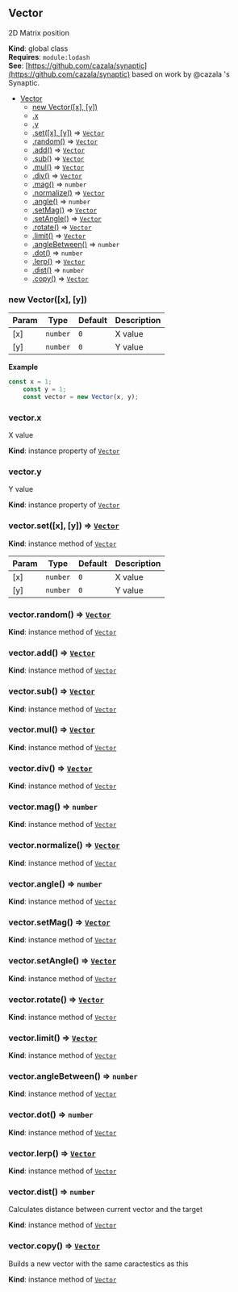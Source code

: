 <a name="Vector"></a>

## Vector
2D Matrix position

**Kind**: global class  
**Requires**: <code>module:lodash</code>  
**See**: [https://github.com/cazala/synaptic](https://github.com/cazala/synaptic) based on work by @cazala 's Synaptic.  

* [Vector](#Vector)
    * [new Vector([x], [y])](#new_Vector_new)
    * [.x](#Vector+x)
    * [.y](#Vector+y)
    * [.set([x], [y])](#Vector+set) ⇒ [<code>Vector</code>](#Vector)
    * [.random()](#Vector+random) ⇒ [<code>Vector</code>](#Vector)
    * [.add()](#Vector+add) ⇒ [<code>Vector</code>](#Vector)
    * [.sub()](#Vector+sub) ⇒ [<code>Vector</code>](#Vector)
    * [.mul()](#Vector+mul) ⇒ [<code>Vector</code>](#Vector)
    * [.div()](#Vector+div) ⇒ [<code>Vector</code>](#Vector)
    * [.mag()](#Vector+mag) ⇒ <code>number</code>
    * [.normalize()](#Vector+normalize) ⇒ [<code>Vector</code>](#Vector)
    * [.angle()](#Vector+angle) ⇒ <code>number</code>
    * [.setMag()](#Vector+setMag) ⇒ [<code>Vector</code>](#Vector)
    * [.setAngle()](#Vector+setAngle) ⇒ [<code>Vector</code>](#Vector)
    * [.rotate()](#Vector+rotate) ⇒ [<code>Vector</code>](#Vector)
    * [.limit()](#Vector+limit) ⇒ [<code>Vector</code>](#Vector)
    * [.angleBetween()](#Vector+angleBetween) ⇒ <code>number</code>
    * [.dot()](#Vector+dot) ⇒ <code>number</code>
    * [.lerp()](#Vector+lerp) ⇒ [<code>Vector</code>](#Vector)
    * [.dist()](#Vector+dist) ⇒ <code>number</code>
    * [.copy()](#Vector+copy) ⇒ [<code>Vector</code>](#Vector)

<a name="new_Vector_new"></a>

### new Vector([x], [y])

| Param | Type | Default | Description |
| --- | --- | --- | --- |
| [x] | <code>number</code> | <code>0</code> | X value |
| [y] | <code>number</code> | <code>0</code> | Y value |

**Example**  
```js
const x = 1;
    const y = 1;
    const vector = new Vector(x, y);
```
<a name="Vector+x"></a>

### vector.x
X value

**Kind**: instance property of [<code>Vector</code>](#Vector)  
<a name="Vector+y"></a>

### vector.y
Y value

**Kind**: instance property of [<code>Vector</code>](#Vector)  
<a name="Vector+set"></a>

### vector.set([x], [y]) ⇒ [<code>Vector</code>](#Vector)
**Kind**: instance method of [<code>Vector</code>](#Vector)  

| Param | Type | Default | Description |
| --- | --- | --- | --- |
| [x] | <code>number</code> | <code>0</code> | X value |
| [y] | <code>number</code> | <code>0</code> | Y value |

<a name="Vector+random"></a>

### vector.random() ⇒ [<code>Vector</code>](#Vector)
**Kind**: instance method of [<code>Vector</code>](#Vector)  
<a name="Vector+add"></a>

### vector.add() ⇒ [<code>Vector</code>](#Vector)
**Kind**: instance method of [<code>Vector</code>](#Vector)  
<a name="Vector+sub"></a>

### vector.sub() ⇒ [<code>Vector</code>](#Vector)
**Kind**: instance method of [<code>Vector</code>](#Vector)  
<a name="Vector+mul"></a>

### vector.mul() ⇒ [<code>Vector</code>](#Vector)
**Kind**: instance method of [<code>Vector</code>](#Vector)  
<a name="Vector+div"></a>

### vector.div() ⇒ [<code>Vector</code>](#Vector)
**Kind**: instance method of [<code>Vector</code>](#Vector)  
<a name="Vector+mag"></a>

### vector.mag() ⇒ <code>number</code>
**Kind**: instance method of [<code>Vector</code>](#Vector)  
<a name="Vector+normalize"></a>

### vector.normalize() ⇒ [<code>Vector</code>](#Vector)
**Kind**: instance method of [<code>Vector</code>](#Vector)  
<a name="Vector+angle"></a>

### vector.angle() ⇒ <code>number</code>
**Kind**: instance method of [<code>Vector</code>](#Vector)  
<a name="Vector+setMag"></a>

### vector.setMag() ⇒ [<code>Vector</code>](#Vector)
**Kind**: instance method of [<code>Vector</code>](#Vector)  
<a name="Vector+setAngle"></a>

### vector.setAngle() ⇒ [<code>Vector</code>](#Vector)
**Kind**: instance method of [<code>Vector</code>](#Vector)  
<a name="Vector+rotate"></a>

### vector.rotate() ⇒ [<code>Vector</code>](#Vector)
**Kind**: instance method of [<code>Vector</code>](#Vector)  
<a name="Vector+limit"></a>

### vector.limit() ⇒ [<code>Vector</code>](#Vector)
**Kind**: instance method of [<code>Vector</code>](#Vector)  
<a name="Vector+angleBetween"></a>

### vector.angleBetween() ⇒ <code>number</code>
**Kind**: instance method of [<code>Vector</code>](#Vector)  
<a name="Vector+dot"></a>

### vector.dot() ⇒ <code>number</code>
**Kind**: instance method of [<code>Vector</code>](#Vector)  
<a name="Vector+lerp"></a>

### vector.lerp() ⇒ [<code>Vector</code>](#Vector)
**Kind**: instance method of [<code>Vector</code>](#Vector)  
<a name="Vector+dist"></a>

### vector.dist() ⇒ <code>number</code>
Calculates distance between current vector and the target

**Kind**: instance method of [<code>Vector</code>](#Vector)  
<a name="Vector+copy"></a>

### vector.copy() ⇒ [<code>Vector</code>](#Vector)
Builds a new vector with the same caractestics as this

**Kind**: instance method of [<code>Vector</code>](#Vector)  
